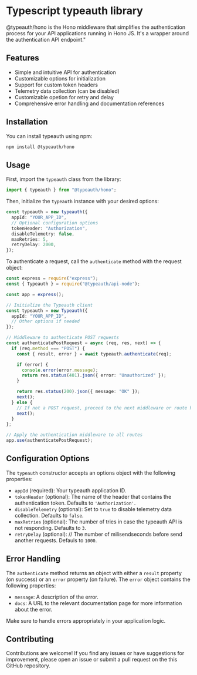 # Typescript typeauth library

@typeauth/hono is the Hono middleware that simplifies the authentication process for your API applications running in Hono JS. It's a wrapper around the authentication API endpoint."

## Features

- Simple and intuitive API for authentication
- Customizable options for initialization
- Support for custom token headers
- Telemetry data collection (can be disabled)
- Customizable opetion for retry and delay
- Comprehensive error handling and documentation references

## Installation

You can install typeauth using npm:

```bash
npm install @typeauth/hono
```

## Usage

First, import the `typeauth` class from the library:

```typescript
import { typeauth } from "@typeauth/hono";
```

Then, initialize the `typeauth` instance with your desired options:

```typescript
const typeauth = new typeauth({
  appId: "YOUR_APP_ID",
  // Optional configuration options
  tokenHeader: "Authorization",
  disableTelemetry: false,
  maxRetries: 5,
  retryDelay: 2000,
});
```

To authenticate a request, call the `authenticate` method with the request object:

```typescript
const express = require("express");
const { Typeauth } = require("@typeauth/api-node");

const app = express();

// Initialize the Typeauth client
const typeauth = new Typeauth({
  appId: "YOUR_APP_ID",
  // Other options if needed
});

// Middleware to authenticate POST requests
const authenticatePostRequest = async (req, res, next) => {
  if (req.method === "POST") {
    const { result, error } = await typeauth.authenticate(req);

    if (error) {
      console.error(error.message);
      return res.status(401).json({ error: "Unauthorized" });
    }

    return res.status(200).json({ message: "OK" });
    next();
  } else {
    // If not a POST request, proceed to the next middleware or route handler
    next();
  }
};

// Apply the authentication middleware to all routes
app.use(authenticatePostRequest);
```

## Configuration Options

The `typeauth` constructor accepts an options object with the following properties:

- `appId` (required): Your typeauth application ID.
- `tokenHeader` (optional): The name of the header that contains the authentication token. Defaults to `'Authorization'`.
- `disableTelemetry` (optional): Set to `true` to disable telemetry data collection. Defaults to `false`.
- `maxRetries` (optional): The number of tries in case the typeauth API is not responding. Defaults to `3`.
- `retryDelay` (optional): // The number of milisendseconds before send another requests. Defauls to `1000`.

## Error Handling

The `authenticate` method returns an object with either a `result` property (on success) or an `error` property (on failure). The `error` object contains the following properties:

- `message`: A description of the error.
- `docs`: A URL to the relevant documentation page for more information about the error.

Make sure to handle errors appropriately in your application logic.

## Contributing

Contributions are welcome! If you find any issues or have suggestions for improvement, please open an issue or submit a pull request on the this GitHub repository.
